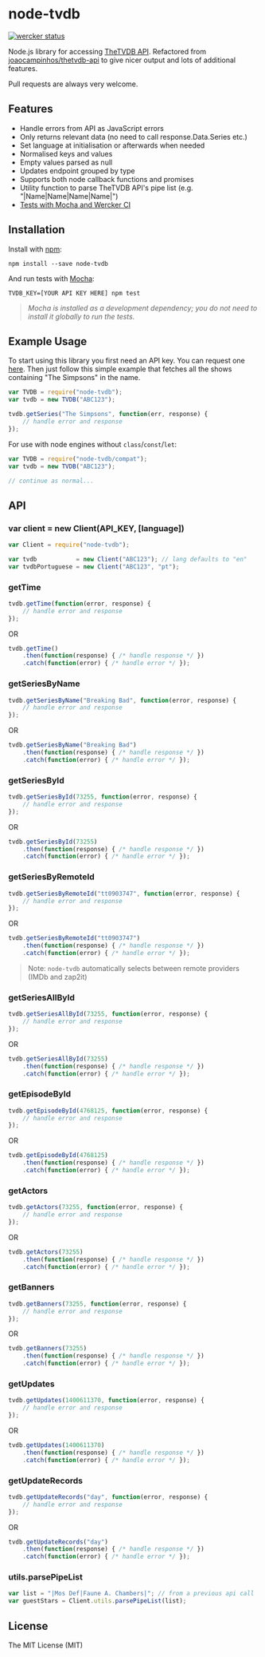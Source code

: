 # node-tvdb

[![wercker status](https://app.wercker.com/status/19dcad373ede868e37754a0367d68382/s/master "wercker status")](https://app.wercker.com/project/bykey/19dcad373ede868e37754a0367d68382)

Node.js library for accessing [TheTVDB API](http://www.thetvdb.com/wiki/index.php/Programmers_API). Refactored from [joaocampinhos/thetvdb-api](https://github.com/joaocampinhos/thetvdb-api) to give nicer output and lots of additional features.

Pull requests are always very welcome.

## Features

- Handle errors from API as JavaScript errors
- Only returns relevant data (no need to call response.Data.Series etc.)
- Set language at initialisation or afterwards when needed
- Normalised keys and values
- Empty values parsed as null
- Updates endpoint grouped by type
- Supports both node callback functions and promises
- Utility function to parse TheTVDB API's pipe list (e.g. "|Name|Name|Name|Name|")
- [Tests with Mocha and Wercker CI](https://app.wercker.com/#applications/53f155d02094f9781d058f98)

## Installation

Install with [npm](http://npmjs.org/):

```shell
npm install --save node-tvdb
```

And run tests with [Mocha](http://visionmedia.github.io/mocha/):

```shell
TVDB_KEY=[YOUR API KEY HERE] npm test
```
> _Mocha is installed as a development dependency; you do not need to install it globally to run the tests._

## Example Usage

To start using this library you first need an API key. You can request one [here](http://thetvdb.com/?tab=apiregister).
Then just follow this simple example that fetches all the shows containing "The Simpsons" in the name.

```javascript
var TVDB = require("node-tvdb");
var tvdb = new TVDB("ABC123");

tvdb.getSeries("The Simpsons", function(err, response) {
    // handle error and response
});
```

For use with node engines without `class`/`const`/`let`:

```javascript
var TVDB = require("node-tvdb/compat");
var tvdb = new TVDB("ABC123");

// continue as normal...
```

## API

### var client = new Client(API_KEY, [language])
```javascript
var Client = require("node-tvdb");

var tvdb           = new Client("ABC123"); // lang defaults to "en"
var tvdbPortuguese = new Client("ABC123", "pt");
```

### getTime
```javascript
tvdb.getTime(function(error, response) {
    // handle error and response
});
```
OR
```javascript
tvdb.getTime()
    .then(function(response) { /* handle response */ })
    .catch(function(error) { /* handle error */ });
```

### getSeriesByName
```javascript
tvdb.getSeriesByName("Breaking Bad", function(error, response) {
    // handle error and response
});
```
OR
```javascript
tvdb.getSeriesByName("Breaking Bad")
    .then(function(response) { /* handle response */ })
    .catch(function(error) { /* handle error */ });
```

### getSeriesById
```javascript
tvdb.getSeriesById(73255, function(error, response) {
    // handle error and response
});
```
OR
```javascript
tvdb.getSeriesById(73255)
    .then(function(response) { /* handle response */ })
    .catch(function(error) { /* handle error */ });
```

### getSeriesByRemoteId
```javascript
tvdb.getSeriesByRemoteId("tt0903747", function(error, response) {
    // handle error and response
});
```
OR
```javascript
tvdb.getSeriesByRemoteId("tt0903747")
    .then(function(response) { /* handle response */ })
    .catch(function(error) { /* handle error */ });
```
> Note: `node-tvdb` automatically selects between remote providers (IMDb and zap2it)

### getSeriesAllById
```javascript
tvdb.getSeriesAllById(73255, function(error, response) {
    // handle error and response
});
```
OR
```javascript
tvdb.getSeriesAllById(73255)
    .then(function(response) { /* handle response */ })
    .catch(function(error) { /* handle error */ });
```

### getEpisodeById
```javascript
tvdb.getEpisodeById(4768125, function(error, response) {
    // handle error and response
});
```
OR
```javascript
tvdb.getEpisodeById(4768125)
    .then(function(response) { /* handle response */ })
    .catch(function(error) { /* handle error */ });
```

### getActors
```javascript
tvdb.getActors(73255, function(error, response) {
    // handle error and response
});
```
OR
```javascript
tvdb.getActors(73255)
    .then(function(response) { /* handle response */ })
    .catch(function(error) { /* handle error */ });
```

### getBanners
```javascript
tvdb.getBanners(73255, function(error, response) {
    // handle error and response
});
```
OR
```javascript
tvdb.getBanners(73255)
    .then(function(response) { /* handle response */ })
    .catch(function(error) { /* handle error */ });
```

### getUpdates
```javascript
tvdb.getUpdates(1400611370, function(error, response) {
    // handle error and response
});
```
OR
```javascript
tvdb.getUpdates(1400611370)
    .then(function(response) { /* handle response */ })
    .catch(function(error) { /* handle error */ });
```

### getUpdateRecords
```javascript
tvdb.getUpdateRecords("day", function(error, response) {
    // handle error and response
});
```
OR
```javascript
tvdb.getUpdateRecords("day")
    .then(function(response) { /* handle response */ })
    .catch(function(error) { /* handle error */ });
```

### utils.parsePipeList
```javascript
var list = "|Mos Def|Faune A. Chambers|"; // from a previous api call
var guestStars = Client.utils.parsePipeList(list);
```

## License

The MIT License (MIT)
